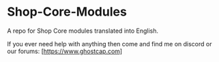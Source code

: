 # Shop-Core-Modules

A repo for Shop Core modules translated into English.

If you ever need help with anything then come and find me on discord or our forums: [https://www.ghostcap.com]
